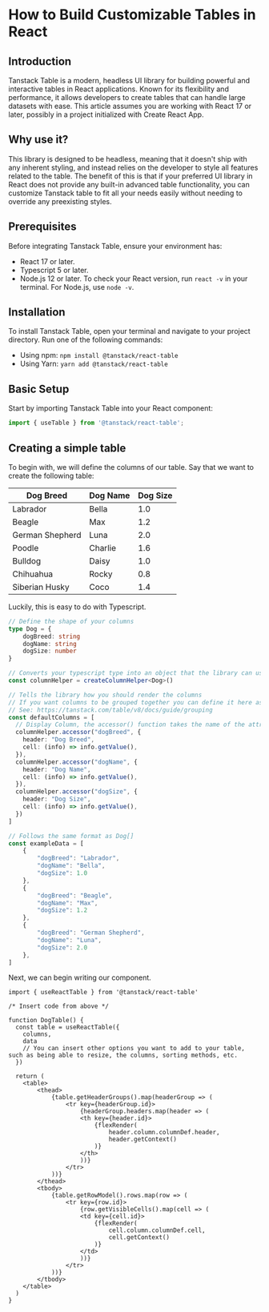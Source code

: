 # How to Build Customizable Tables in React

## Introduction
Tanstack Table is a modern, headless UI library for building powerful and interactive tables in React applications. Known for its flexibility and performance, it allows developers to create tables that can handle large datasets with ease. This article assumes you are working with React 17 or later, possibly in a project initialized with Create React App.

## Why use it?
This library is designed to be headless, meaning that it doesn't ship with any inherent styling, and instead relies on the developer to style all features related to the table. The benefit of this is that if your preferred UI library in React does not provide any built-in advanced table functionality, you can customize Tanstack table to fit all your needs easily without needing to override any preexisting styles.

## Prerequisites
Before integrating Tanstack Table, ensure your environment has:
- React 17 or later.
- Typescript 5 or later.
- Node.js 12 or later.
To check your React version, run `react -v` in your terminal. For Node.js, use `node -v`.

## Installation
To install Tanstack Table, open your terminal and navigate to your project directory. Run one of the following commands:
- Using npm: `npm install @tanstack/react-table`
- Using Yarn: `yarn add @tanstack/react-table`

## Basic Setup
Start by importing Tanstack Table into your React component:
```typescript
import { useTable } from '@tanstack/react-table';
```

## Creating a simple table

To begin with, we will define the columns of our table. Say that we want to create the following table:

| Dog Breed       | Dog Name     | Dog Size    |
|-----------------|--------------|-------------|
| Labrador        | Bella        | 1.0         |
| Beagle          | Max          | 1.2         |
| German Shepherd | Luna         | 2.0         |
| Poodle          | Charlie      | 1.6         |
| Bulldog         | Daisy        | 1.0         |
| Chihuahua       | Rocky        | 0.8         |
| Siberian Husky  | Coco         | 1.4         |

Luckily, this is easy to do with Typescript. 

```typescript
// Define the shape of your columns
type Dog = {
    dogBreed: string
    dogName: string
    dogSize: number
}

// Converts your typescript type into an object that the library can use effectively
const columnHelper = createColumnHelper<Dog>()

// Tells the library how you should render the columns
// If you want columns to be grouped together you can define it here as well. 
// See: https://tanstack.com/table/v8/docs/guide/grouping
const defaultColumns = [
  // Display Column, the accessor() function takes the name of the attribute you want to display.
  columnHelper.accessor("dogBreed", {
    header: "Dog Breed",
    cell: (info) => info.getValue(),
  }),
  columnHelper.accessor("dogName", {
    header: "Dog Name",
    cell: (info) => info.getValue(),
  }),
  columnHelper.accessor("dogSize", {
    header: "Dog Size",
    cell: (info) => info.getValue(),
  })
]

// Follows the same format as Dog[]
const exampleData = [
    {
        "dogBreed": "Labrador",
        "dogName": "Bella",
        "dogSize": 1.0
    },
    {
        "dogBreed": "Beagle",
        "dogName": "Max",
        "dogSize": 1.2
    },
    {
        "dogBreed": "German Shepherd",
        "dogName": "Luna",
        "dogSize": 2.0
    },
]

```

Next, we can begin writing our component.

```tsx
import { useReactTable } from '@tanstack/react-table'

/* Insert code from above */

function DogTable() {
  const table = useReactTable({
    columns,
    data
    // You can insert other options you want to add to your table, such as being able to resize, the columns, sorting methods, etc.
  })
  
  return (
    <table>
        <thead>
            {table.getHeaderGroups().map(headerGroup => (
                <tr key={headerGroup.id}>
                    {headerGroup.headers.map(header => (
                    <th key={header.id}>
                        {flexRender(
                            header.column.columnDef.header,
                            header.getContext()
                        )}
                    </th>
                    ))}
                </tr>
            ))}
        </thead>
        <tbody>
            {table.getRowModel().rows.map(row => (
                <tr key={row.id}>
                    {row.getVisibleCells().map(cell => (
                    <td key={cell.id}>
                        {flexRender(
                            cell.column.columnDef.cell,
                            cell.getContext()
                        )}
                    </td>
                    ))}
                </tr>
            ))}
        </tbody>
    </table>
  )
}
```